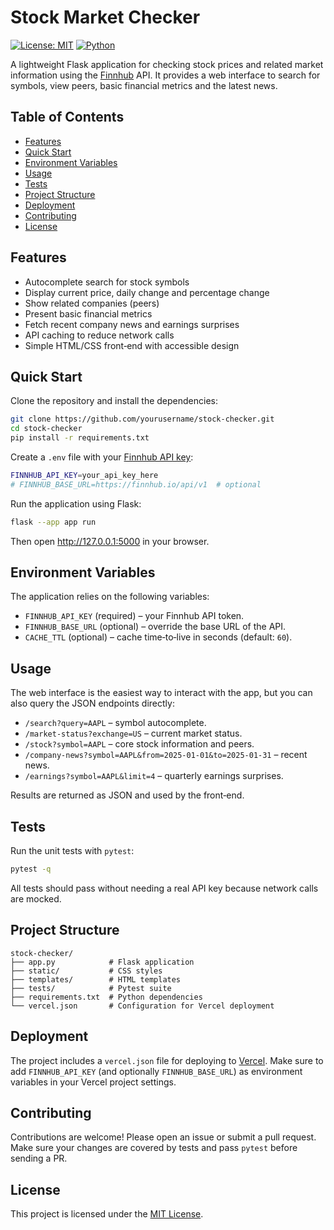 # Stock Market Checker

[![License: MIT](https://img.shields.io/badge/License-MIT-yellow.svg)](LICENSE)
[![Python](https://img.shields.io/badge/python-3.10%2B-blue)](#requirements)

A lightweight Flask application for checking stock prices and related market information using the [Finnhub](https://finnhub.io/) API. It provides a web interface to search for symbols, view peers, basic financial metrics and the latest news.

## Table of Contents
- [Features](#features)
- [Quick Start](#quick-start)
- [Environment Variables](#environment-variables)
- [Usage](#usage)
- [Tests](#tests)
- [Project Structure](#project-structure)
- [Deployment](#deployment)
- [Contributing](#contributing)
- [License](#license)

## Features
- Autocomplete search for stock symbols
- Display current price, daily change and percentage change
- Show related companies (peers)
- Present basic financial metrics
- Fetch recent company news and earnings surprises
- API caching to reduce network calls
- Simple HTML/CSS front‑end with accessible design

## Quick Start
Clone the repository and install the dependencies:
```bash
git clone https://github.com/yourusername/stock-checker.git
cd stock-checker
pip install -r requirements.txt
```

Create a `.env` file with your [Finnhub API key](https://finnhub.io/):
```bash
FINNHUB_API_KEY=your_api_key_here
# FINNHUB_BASE_URL=https://finnhub.io/api/v1  # optional
```

Run the application using Flask:
```bash
flask --app app run
```
Then open <http://127.0.0.1:5000> in your browser.

## Environment Variables
The application relies on the following variables:
- `FINNHUB_API_KEY` (required) – your Finnhub API token.
- `FINNHUB_BASE_URL` (optional) – override the base URL of the API.
- `CACHE_TTL` (optional) – cache time‑to‑live in seconds (default: `60`).

## Usage
The web interface is the easiest way to interact with the app, but you can also query the JSON endpoints directly:

- `/search?query=AAPL` – symbol autocomplete.
- `/market-status?exchange=US` – current market status.
- `/stock?symbol=AAPL` – core stock information and peers.
- `/company-news?symbol=AAPL&from=2025-01-01&to=2025-01-31` – recent news.
- `/earnings?symbol=AAPL&limit=4` – quarterly earnings surprises.

Results are returned as JSON and used by the front‑end.

## Tests
Run the unit tests with `pytest`:
```bash
pytest -q
```
All tests should pass without needing a real API key because network calls are mocked.

## Project Structure
```
stock-checker/
├── app.py            # Flask application
├── static/           # CSS styles
├── templates/        # HTML templates
├── tests/            # Pytest suite
├── requirements.txt  # Python dependencies
└── vercel.json       # Configuration for Vercel deployment
```

## Deployment
The project includes a `vercel.json` file for deploying to [Vercel](https://vercel.com/). Make sure to add `FINNHUB_API_KEY` (and optionally `FINNHUB_BASE_URL`) as environment variables in your Vercel project settings.

## Contributing
Contributions are welcome! Please open an issue or submit a pull request. Make sure your changes are covered by tests and pass `pytest` before sending a PR.

## License
This project is licensed under the [MIT License](LICENSE).
